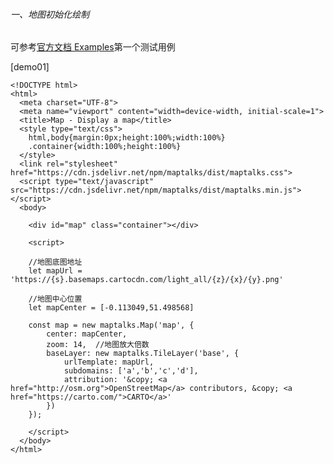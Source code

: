 
###### 一、地图初始化绘制

可参考[官方文档 Examples](https://maptalks.org/examples/en/map/load/)第一个测试用例

[demo01]

    <!DOCTYPE html>
    <html>
      <meta charset="UTF-8">
      <meta name="viewport" content="width=device-width, initial-scale=1">
      <title>Map - Display a map</title>
      <style type="text/css">
        html,body{margin:0px;height:100%;width:100%}
        .container{width:100%;height:100%}
      </style>
      <link rel="stylesheet" href="https://cdn.jsdelivr.net/npm/maptalks/dist/maptalks.css">
      <script type="text/javascript" src="https://cdn.jsdelivr.net/npm/maptalks/dist/maptalks.min.js"></script>
      <body>
    
        <div id="map" class="container"></div>
    
        <script>
        
        //地图底图地址
        let mapUrl = 'https://{s}.basemaps.cartocdn.com/light_all/{z}/{x}/{y}.png'
        
        //地图中心位置
        let mapCenter = [-0.113049,51.498568]
        
        const map = new maptalks.Map('map', {
            center: mapCenter,
            zoom: 14,  //地图放大倍数
            baseLayer: new maptalks.TileLayer('base', {
                urlTemplate: mapUrl,
                subdomains: ['a','b','c','d'],
                attribution: '&copy; <a href="http://osm.org">OpenStreetMap</a> contributors, &copy; <a href="https://carto.com/">CARTO</a>'
            })
        });
    
        </script>
      </body>
    </html>









